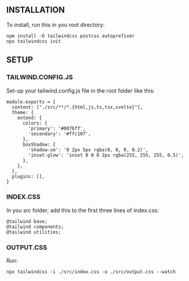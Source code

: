 ## INSTALLATION
To install, run this in you root directory:

```
npm install -D tailwindcss postcss autoprefixer
npx tailwindcss init
```

## SETUP
### TAILWIND.CONFIG.JS
Set-up your tailwind.config.js file in the root folder like this:
```
module.exports = {
  content: ["./src/**/*.{html,js,ts,tsx,svelte}"],
  theme: {
    extend: {
      colors: {
        'primary': '#007bff',
        'secondary': '#ffc107',
      },
      boxShadow: {
        'shadow-sm': '0 2px 5px rgba(0, 0, 0, 0.2)',
        'inset-glow': 'inset 0 0 0 2px rgba(255, 255, 255, 0.5)',
      },
    },
  },
  plugins: [],
}
```

### INDEX.CSS
In you src folder; add this to the first three lines of index.css:
```
@tailwind base;
@tailwind components;
@tailwind utilities;
```

### OUTPUT.CSS
Run:
```
npx tailwindcss -i ./src/index.css -o ./src/output.css --watch
```

